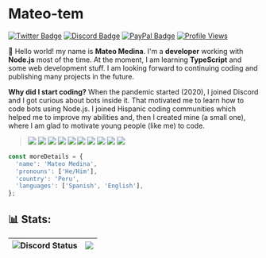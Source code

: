 # Mateo-tem

<a href="https://twitter.com/Mateotem_"><img src="https://img.shields.io/badge/-Twitter-000000?style=flat-square&labelColor=000000&logo=twitter&logoColor=1da1f2&link=https://twitter.com/Mateotem_" alt="Twitter Badge"/></a>
<a href="https://discord.com/users/910543706489237544"><img src="https://img.shields.io/badge/-Discord-000000?style=flat-square&labelColor=000000&logo=discord&logoColor=5568f2&link=https://discord.com/users/910543706489237544" alt="Discord Badge"/></a>
<a href="https://paypal.me/MateoDeveloper"><img src="https://img.shields.io/badge/-PayPal-000000?style=flat-square&labelColor=000000&logo=paypal&logoColor=white&link=https://paypal.me/MateoDeveloper" alt="PayPal Badge"/></a>
<a href="https://github.com/Mateo-tem"><img src="https://komarev.com/ghpvc/?username=Mateo-tem" alt="Profile Views"/></a>

👋 Hello world! my name is **Mateo Medina**. I'm a **developer** working with **Node.js** most of the time. At the moment, I am learning **TypeScript** and some web development stuff. I am looking forward to continuing coding and publishing many projects in the future.

**Why did I start coding?** When the pandemic started (2020), I joined Discord and I got curious about bots inside it. That motivated me to learn how to code bots using Node.js. I joined Hispanic coding communities which helped me to improve my abilities and, then I created mine (a small one), where I am glad to motivate young people (like me) to code.

> <a href="https://javascript.com/"><img src="https://img.icons8.com/color/30/000000/javascript.png"/></a> 
<a href="https://nodejs.org/en/"><img src="https://img.icons8.com/windows/30/4caf50/node-js.png"/></a>
<a href="https://typescriptlang.org/"><img src="https://img.icons8.com/color/30/000000/typescript.png"/></a>
<a href="https://developer.mozilla.org/en-US/docs/Web/HTML"><img src="https://img.icons8.com/color/30/000000/html-5.png"/></a>
<a href="https://developer.mozilla.org/en-US/docs/web/CSS"><img src="https://img.icons8.com/color/30/0080FF/css3.png"/></a>
<a href="https://code.visualstudio.com/"><img src="https://img.icons8.com/color/30/visual-studio-code-2019.png"/></a>
<a href="https://git-scm.com/"><img src="https://img.icons8.com/ios-filled/30/f4511e/git.png"/></a>
<a href="https://www.mongodb.com/"><img src="https://img.icons8.com/color/30/000000/mongodb.png"/></a>
<a href="https://www.heroku.com/"><img src="https://img.icons8.com/color/30/000000/heroku.png"/></a>
<a href="https://www.npmjs.com/"><img src="https://img.icons8.com/color/30/000000/npm.png"/></a>

```javascript
const moreDetails = {
  'name': 'Mateo Medina',
  'pronouns': ['He/Him'],
  'country': 'Peru',
  'languages': ['Spanish', 'English'],
};
```
  
<h2>📊 Stats:</h2>

| <img alt="Discord Status" src="https://lanyard.cnrad.dev/api/910543706489237544?bg=1f1f1f&borderRadius=5px"> | <img src="https://github-readme-stats.vercel.app/api?username=mateo-tem&show_icons=true&theme=radical" /> |
|--------------------------------------------------------------------------------------------------------------|-----------------------------------------------------------------------------------------------------------|
